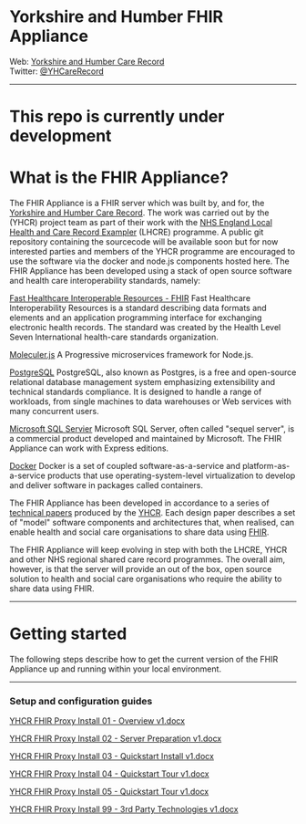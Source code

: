# Yorkshire and Humber FHIR Appliance
Web: [Yorkshire and Humber Care Record](https://yhcr.org)  
Twitter: [@YHCareRecord](https://twitter.com/YHCareRecord/)

---

# This repo is currently under development

# What is the FHIR Appliance?
The FHIR Appliance is a FHIR server which was built by, and for, the [Yorkshire and Humber Care Record](https://yhcr.org). The work was carried out by the (YHCR) project team as part of their work with the [NHS England Local Health and Care Record Exampler](https://www.england.nhs.uk/publication/local-health-and-care-record-exemplars/) (LHCRE) programme. A public git repository containing the sourcecode will be available soon but for now interested parties and members of the YHCR programme are encouraged to use the software via the docker and node.js components hosted here. The FHIR Appliance has been developed using a stack of open source software and health care interoperability standards, namely:

[Fast Healthcare Interoperable Resources - FHIR](https://fhir.hl7.org.uk)
Fast Healthcare Interoperability Resources is a standard describing data formats and elements and an application programming interface for exchanging electronic health records. The standard was created by the Health Level Seven International health-care standards organization.

[Moleculer.js](https://moleculer.services)
A Progressive microservices framework for Node.js.

[PostgreSQL](https://www.postgresql.org)
PostgreSQL, also known as Postgres, is a free and open-source relational database management system emphasizing extensibility and technical standards compliance. It is designed to handle a range of workloads, from single machines to data warehouses or Web services with many concurrent users.

[Microsoft SQL Servier](https://www.microsoft.com/en-gb/sql-server)
Microsoft SQL Server, often called "sequel server", is a commercial product developed and maintained by Microsoft. The FHIR Appliance can work with Express editions.

[Docker](https://www.docker.com)
Docker is a set of coupled software-as-a-service and platform-as-a-service products that use operating-system-level virtualization to develop and deliver software in packages called containers.

The FHIR Appliance has been developed in accordance to a series of [technical papers](https://yhcr.org/downloads/) produced by the [YHCR](https://yhcr.org). Each design paper describes a set of "model" software components and architectures that, when realised, can enable health and social care organisations to share data using [FHIR](https://www.hl7.org/fhir/STU3/). 

The FHIR Appliance will keep evolving in step with both the LHCRE, YHCR and other NHS regional shared care record programmes. The overall aim, however, is that the server will provide an out of the box, open source solution to health and social care organisations who require the ability to share data using FHIR.

---

# Getting started
The following steps describe how to get the current version of the FHIR Appliance up and running within your local environment. 


---



### Setup and configuration guides

[YHCR FHIR Proxy Install 01 - Overview v1.docx](/docs/YHCR-FHIR-Proxy-Install-01-Overview-v1.docx)

[YHCR FHIR Proxy Install 02 - Server Preparation v1.docx](docs/YHCR-FHIR-Proxy-Install-02-Server-Preparation-v2.docx)

[YHCR FHIR Proxy Install 03 - Quickstart Install v1.docx](docs/YHCR-FHIR-Proxy-Install-03-Quickstart-Install-v1.docx)

[YHCR FHIR Proxy Install 04 - Quickstart Tour v1.docx](docs/YHCR-FHIR-Proxy-Install-04-Quickstart-Tour-v1.docx)

[YHCR FHIR Proxy Install 05 - Quickstart Tour v1.docx](docs/YHCR-FHIR-Proxy-Install-05-Production-Install-v1.docx)

[YHCR FHIR Proxy Install 99 - 3rd Party Technologies v1.docx](docs/YHCR-FHIR-Proxy-Install-99-3rd-Party-Technologies-v1.docx)
